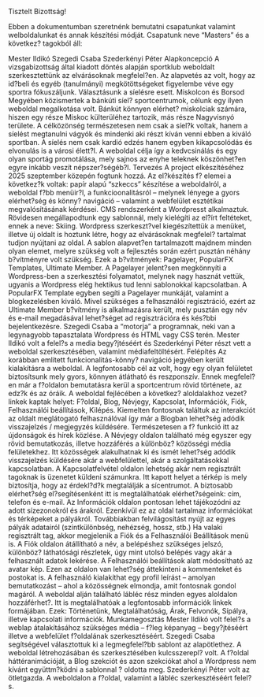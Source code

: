 Tisztelt Bizottság! 

Ebben a dokumentumban szeretnénk bemutatni csapatunkat valamint welboldalunkat és annak készítési módját. 
Csapatunk neve “Masters” és a következ? tagokból áll: 

Mester Ildikó
Szegedi Csaba
Szederkényi Péter
Alapkoncepció
A vizsgabizottság által kiadott döntés alapján sportklub weboldalt szerkesztettünk az elvárásoknak megfelel?en. 
Az alapvetés az volt, hogy az id?beli és egyéb (tanulmányi) megkötöttségeket figyelembe véve egy sportra fókuszáljunk. Választásunk a síelésre esett. Miskolcon és Borsod Megyében közismertek a bánkúti síel? sportcentrumok, célunk egy ilyen weboldal megalkotása volt.
Bánkút könnyen elérhet? miskolciak számára, hiszen egy része Miskoc külterüléhez tartozik, más része Nagyvisnyó területe.
A célközönség természetesen nem csak a síel?k voltak, hanem a síelést megtanulni vágyók és mindenki aki részt kíván venni ebben a kiváló sportban. A síelés nem csak kardió edzés hanem egyben kikapcsolódás és elvonulás is a városi élett?l.
A weboldal célja így a kedvcsinálás és egy olyan sportág promotálása, mely sajnos az enyhe teleknek köszönhet?en egyre inkább veszít népszer?ségéb?l.
Tervezés
A project elkészítéséhez 2025 szeptember közepén fogtunk hozzá. Az el?készítés f? elemei a következ?k voltak: papír alapú “szkeccs” készítése a weboldalról, a weboldal f?bb menüir?l, a funkcioonalitásról – melynek lényege a gyors elérhet?ség és könny? navigáció – valamint a webfelület esztétikai megvalósításának kérdései.
CMS rendszerként a Wordpresst alkalmaztuk. Rövidesen megállapodtunk egy sablonnál, mely kielégíti az el?írt feltéteket, ennek a neve: Skiing. Wordpress szerkeszt?vel kiegészítettük a menüket, illetve új oldalt is hoztunk létre, hogy az elvárásoknak megfelel? tartalmat tudjon nyújtani az oldal. 
A sablon alapvet?en tartalmazott majdnem minden olyan elemet, melyre szükség volt a fejlesztés során ezért pusztán néhány b?vítményre volt szükség. 
Ezek a b?vítmények: Pagelayer, PopularFX Templates, Ultimate Member. 
A Pagelayer jelent?sen megkönnyíti a Wordpress-ben a szerkesztési folyamatot, melynek nagy hasznát vettük, ugyanis a Wordpress elég hektikus tud lenni sablonokkal kapcsolatban. A PopularFX Template egyben segíti a Pagelayer munkáját, valamint a blogkezelésben kiváló. Mivel szükséges a felhasználói regisztráció, ezért az Ultimate Member b?vítmény is alkalmazásra került, mely pusztán egy név és e-mail megadásával lehet?séget ad regisztrációra és kés?bbi bejelentkezésre.
Szegedi Csaba a “motorja” a programnak, neki van a legynagyobb tapasztalata Wordpress és HTML vagy CSS terén. Mester Ildikó volt a felel?s a media begy?jtéséért és Szederkényi Péter részt vett a weboldal szerkesztésében, valamint médiafeltöltésért.
Felépítés
Az korábban említett funkcionalitás-könny? navigáció jegyében került kialakításra a weboldal. A legfontosabb cél az volt, hogy egy olyan felületet biztosítsunk mely gyors, könnyen átlátható és reszponszív. Ennek megfelel?en már a f?oldalon bemutatásra kerül a sportcentrum rövid története, az edz?k és az óráik.
A weboldal fejlécében a következ? aloldalakhoz vezet? linkek kaptak helyet: F?oldal, Blog, Névjegy, Kapcsolat, Információk, Fiók, Felhasználói beállítások, Kilépés. 
Kiemelten fontosnak találtuk az interakciót az oldalt meglátogató felhasználóval így már a Blogban lehet?ség adódik visszajelzés / megjegyzés küldésére. Természetesen a f? funkció itt az újdonságok és hírek közlése. 
A Névjegy oldalon található még egyszer egy rövid bemutatkozás, illetve hozzáférés a különböz? közösségi média felületekhez. Itt közösségek alakulhatnak ki és ismét lehet?ség adódik visszajelzés küldésére akár a webfelülettel, akár a szolgáltatásokkal kapcsolatban. 
A Kapcsolatfelvétel oldalon lehetség akár nem regisztrált tagoknak is üzenetet küldeni számunkra. Itt kapott helyet a térkép is mely biztosítja, hogy az érdekl?d?k megtalálják a sícentrumot. A biztosabb elérhet?ség el?segítésenként itt is megtalálhatóak elérhet?ségeink: cím, telefon és e-mail. 
Az Információk oldalon pontosan lehet tájékozódni az adott sízezonokról és árakról. Ezenkívül ez az oldal tartalmaz információkat és térképeket a pályákról. Továbbiakban felvilágosítást nyújt az egyes pályák adatairól (szintkülönbség, nehézség, hossz, stb.) 
Ha valaki regisztrált tag, akkor megjelenik a Fiók és a Felhasználói Beállítások menü is. 
A Fiók oldalon átállítható a név, a belépéshez szükséges jelszó, különböz? láthatósági részletek, úgy mint utolsó belépés vagy akár a felhasznált adatok lekérése. 
A Felhasználói beállítások alatt módosítható az avatar kép. Ezen az oldalon van lehet?ség áttekinteni a kommenteket és postokat is. A felhasználó kialakíthat egy profil leírást – amolyan bemutatkozást – ahol a közösségnek elmondja, amit fontosnak gondol magáról. 
A weboldal alján található lábléc rész minden egyes aloldalon hozzáférhet?. Itt is megtalálhatóak a legfontosabb információk linkek formájában. Ezek: Történetünk, Megtalálhatóság, Árak, Felvonók, Sípálya, illetve kapcsolati információk. 
Munkamegosztás
Mester Ildikó volt felel?s a weblap átalakításához szükséges média – f?leg képanyag – begy?jtéséért illetve a webfelület f?oldalának szerkesztéséért. 
Szegedi Csaba segítségével választottuk ki a legmegfelel?bb sablont az alapötlethez. A weboldal létrehozásában és szerkesztésében kulcsszerepl? volt. A f?oldal háttéranimációját, a Blog szekciót és azon szekciókat ahol a Wordpress nem kívánt együttm?ködni a sablonnal ? oldotta meg. 
Szederkényi Péter volt az ötletgazda. A weboldalon a f?oldal, valamint a lábléc szerkesztéséért felel?s. 
